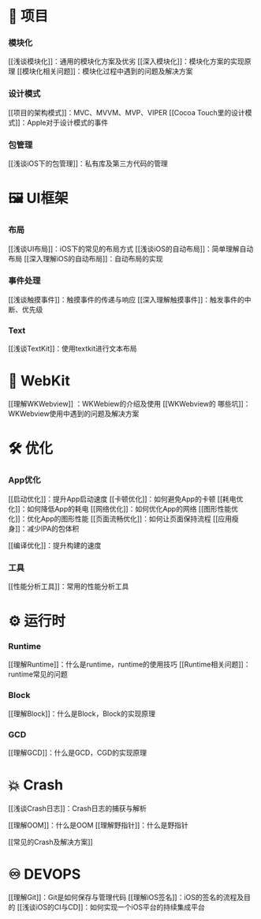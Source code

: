 # 🧰 项目

### 模块化
[[浅谈模块化]]：通用的模块化方案及优劣
[[深入模块化]]：模块化方案的实现原理
[[模块化相关问题]]：模块化过程中遇到的问题及解决方案

### 设计模式
[[项目的架构模式]]：MVC、MVVM、MVP、VIPER
[[Cocoa Touch里的设计模式]]：Apple对于设计模式的事件

### 包管理
[[浅谈iOS下的包管理]]：私有库及第三方代码的管理

# 🖼 UI框架

### 布局
[[浅谈UI布局]]：iOS下的常见的布局方式
[[浅谈iOS的自动布局]]：简单理解自动布局
[[深入理解iOS的自动布局]]：自动布局的实现

### 事件处理
[[浅谈触摸事件]]：触摸事件的传递与响应
[[深入理解触摸事件]]：触发事件的中断、优先级

### Text
[[浅谈TextKit]]：使用textkit进行文本布局

# 📡 WebKit
[[理解WKWebview]] ：WKWebiew的介绍及使用
[[WKWebview的 哪些坑]]：WKWebview使用中遇到的问题及解决方案

# 🛠 优化

### App优化
[[启动优化]]：提升App启动速度
[[卡顿优化]]：如何避免App的卡顿
[[耗电优化]]：如何降低App的耗电
[[网络优化]]：如何优化App的网络
[[图形性能优化]]：优化App的图形性能
[[页面流畅优化]]：如何让页面保持流程
[[应用瘦身]]：减少IPA的包体积

[[编译优化]]：提升构建的速度


### 工具
[[性能分析工具]]：常用的性能分析工具

# ⚙️ 运行时
### Runtime
[[理解Runtime]]：什么是runtime，runtime的使用技巧
[[Runtime相关问题]]：runtime常见的问题

### Block
[[理解Block]]：什么是Block，Block的实现原理

### GCD
[[理解GCD]]：什么是GCD，CGD的实现原理

# 💥 Crash
[[浅谈Crash日志]]：Crash日志的捕获与解析

[[理解OOM]]：什么是OOM
[[理解野指针]]：什么是野指针

[[常见的Crash及解决方案]]

# ♾ DEVOPS
[[理解Git]]：Git是如何保存与管理代码
[[理解iOS签名]]：iOS的签名的流程及目的
[[浅谈iOS的CI与CD]]：如何实现一个iOS平台的持续集成平台

